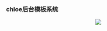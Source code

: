 ### chloe后台模板系统

<p align="center"><img src="http://pic1.win4000.com/wallpaper/7/590af78f524cf.jpg"></p>